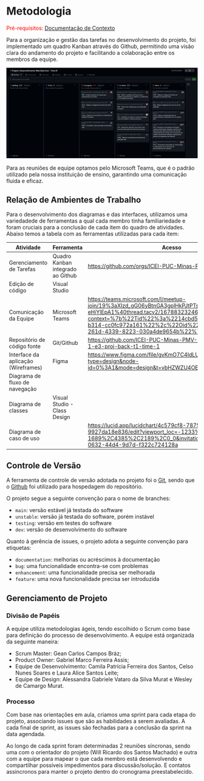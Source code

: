 # Metodologia

<span style="color:red">Pré-requisitos: <a href="1-Documentação de Contexto.md"> Documentação de Contexto</a></span>

Para a organização e gestão das tarefas no desenvolvimento do projeto, foi implementado um quadro Kanban através do Github, permitindo uma visão clara do andamento do projeto e facilitando a colaboração entre os membros da equipe.

![Quadro Kanban](./img/quadro_kanban.png)

Para as reuniões de equipe optamos pelo Microsoft Teams, que é o padrão utilizado pela nossa instituição de ensino, garantindo uma comunicação fluida e eficaz.

## Relação de Ambientes de Trabalho

Para o desenvolvimento dos diagramas e das interfaces, utilizamos uma variedadede de ferramentas a qual cada membro tinha familiariedade e foram cruciais para a conclusão de cada item do quadro de atividades. Abaixo temos a tabela com as ferramentas utilizadas para cada item:

| Atividade                           | Ferramenta                        | Acesso                                                                                                                                                                                                                                                 |
| ----------------------------------- | --------------------------------- | ------------------------------------------------------------------------------------------------------------------------------------------------------------------------------------------------------------------------------------------------------ |
| Gerenciamento de Tarefas            | Quadro Kanban integrado ao Github | https://github.com/orgs/ICEI-PUC-Minas-PMV-SInt/projects/22                                                                                                                                                                                            |
| Edição de código          | Visual Studio | |
| Comunicação da Equipe               | Microsoft Teams                   | https://teams.microsoft.com/l/meetup-join/19%3aXIzd_gG06yBtnGA3gplHkPJtPTsEyST6_k-eHiYlEpA1%40thread.tacv2/1678832324616?context=%7b%22Tid%22%3a%2214cbd5a7-ec94-46ba-b314-cc0fc972a161%22%2c%22Oid%22%3a%225fc47345-261d-4339-8223-030a4de9654b%22%7d |
| Repositório de código fonte         | Git/Github                        | https://github.com/ICEI-PUC-Minas-PMV-SInt/pmv-sint-2024-1-e3-proj-back-t1-time-1                                                                                                                                                                      |
| Interface da aplicação (Wireframes) | Figma                             | https://www.figma.com/file/gvKmO7C4IdLUisRMG8fd3N/Untitled?type=design&node-id=0%3A1&mode=design&t=vbHZWZU4OEUYRbKI-1                                                                                                                                  |
| Diagrama de fluxo de navegação      |                                   |                                                                                                                                                                                                                                                        |
| Diagrama de classes                 | Visual Studio - Class Design      |                                                                                                                                                                                                                                                        |
| Diagrama de caso de uso             |                                   |https://lucid.app/lucidchart/4c579cf8-7875-49df-a01d-9927da18e836/edit?viewport_loc=-1233%2C-1689%2C4385%2C2189%2C0_0&invitationId=inv_846fcdbc-0632-44d4-9d7d-f322c724128a                                                                            |


## Controle de Versão

A ferramenta de controle de versão adotada no projeto foi o
[Git](https://git-scm.com/), sendo que o [Github](https://github.com)
foi utilizado para hospedagem do repositório.

O projeto segue a seguinte convenção para o nome de branches:

- `main`: versão estável já testada do software
- `unstable`: versão já testada do software, porém instável
- `testing`: versão em testes do software
- `dev`: versão de desenvolvimento do software

Quanto à gerência de issues, o projeto adota a seguinte convenção para
etiquetas:

- `documentation`: melhorias ou acréscimos à documentação
- `bug`: uma funcionalidade encontra-se com problemas
- `enhancement`: uma funcionalidade precisa ser melhorada
- `feature`: uma nova funcionalidade precisa ser introduzida

## Gerenciamento de Projeto

### Divisão de Papéis

A equipe utiliza metodologias ágeis, tendo escolhido o Scrum como base para definição do processo de desenvolvimento. A equipe está organizada da seguinte maneira:

- Scrum Master: Gean Carlos Campos Bráz;
- Product Owner: Gabriel Marco Ferreira Assis;
- Equipe de Desenvolvimento: Camila Patrícia Ferreira dos Santos, Celso Nunes Soares e Laura Alice Santos Leite;
- Equipe de Design: Alessandra Gabriele Vataro da Silva Murat e Wesley de Camargo Murat.

### Processo

Com base nas orientações em aula, criamos uma sprint para cada etapa do projeto, associando issues que são as habilidades a serem avaliadas. A cada final de sprint, as issues são fechadas para a conclusão da sprint na data agendada.

Ao longo de cada sprint foram determinadas 2 reuniões síncronas, sendo uma com o orientador do projeto (Will Ricardo dos Santos Machado) e outra com a equipe para mapear o que cada membro está desenvolvendo e compartilhar possíveis impedimentos para discussão/solução. E contatos assincronos para manter o projeto dentro do cronograma preestabelecido.


